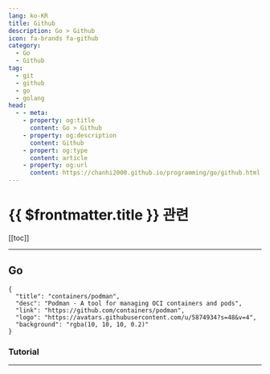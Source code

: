 ```yaml
---
lang: ko-KR
title: Github
description: Go > Github
icon: fa-brands fa-github
category:
  - Go 
  - Github
tag: 
  - git 
  - github 
  - go
  - golang
head:
  - - meta:
    - property: og:title
      content: Go > Github
    - property: og:description
      content: Github
    - propert: og:type
      content: article
    - property: og:url
      content: https://chanhi2000.github.io/programming/go/github.html
---
```


# {{ $frontmatter.title }} 관련

[[toc]]

---

## Go

```component VPCard
{
  "title": "containers/podman",
  "desc": "Podman - A tool for managing OCI containers and pods",
  "link": "https://github.com/containers/podman",
  "logo": "https://avatars.githubusercontent.com/u/5874934?s=48&v=4",
  "background": "rgba(10, 10, 10, 0.2)"
}
```

<MyGithubItems jsonName="lang-go" />

### Tutorial

<MyGithubItems jsonName="lang-go-tut" />

---

<TagLinks />
